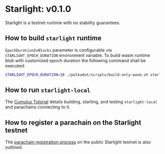 # Starlight: v0.1.0

Starlight is a testnet runtime with no stability guarantees.

## How to build `starlight` runtime
`EpochDurationInBlocks` parameter is configurable via `STARLIGHT_EPOCH_DURATION` environment variable. To build wasm
runtime blob with customized epoch duration the following command shall be executed:
```bash
STARLIGHT_EPOCH_DURATION=10 ./polkadot/scripts/build-only-wasm.sh starlight-runtime /path/to/output/directory/
```

## How to run `starlight-local`

The [Cumulus Tutorial](https://docs.substrate.io/tutorials/v3/cumulus/start-relay/) details building, starting, and
testing `starlight-local` and parachains connecting to it.

## How to register a parachain on the Starlight testnet

The [parachain registration process](https://docs.substrate.io/tutorials/v3/cumulus/starlight/) on the public Starlight
testnet is also outlined.
